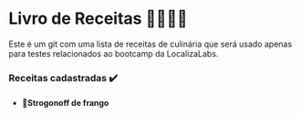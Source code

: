 # Livro de Receitas :woman_cook::man_cook:
Este é um git com uma lista de receitas de culinária que será usado apenas para testes relacionados ao bootcamp da LocalizaLabs.
### Receitas cadastradas :heavy_check_mark:
- #### :chicken:Strogonoff de frango